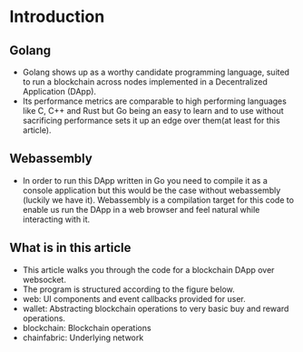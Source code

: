# Introduction
## Golang
- Golang shows up as a worthy candidate programming language, suited to run a blockchain across nodes implemented in a Decentralized Application (DApp). 
- Its performance metrics are comparable to high performing languages like C, C++ and Rust but Go being an easy to learn and to use without sacrificing performance sets it up an edge over them(at least for this article).
## Webassembly
- In order to run this DApp written in Go you need to compile it as a console application but this would be the case without webassembly (luckily we have it). Webassembly is a compilation target for this code to enable us run the DApp in a web browser and feel natural while interacting with it.
## What is in this article
- This article walks you through the code for a blockchain DApp over websocket.
- The program is structured according to the figure below.
 - web: UI components and event callbacks provided for user.
 - wallet: Abstracting blockchain operations to very basic buy and reward operations.
 - blockchain: Blockchain operations
 - chainfabric: Underlying network 

